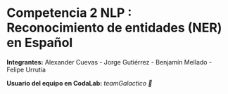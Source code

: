# Competencia 2 NLP : Reconocimiento de entidades (NER) en Español

**Integrantes:** Alexander Cuevas - Jorge Gutiérrez - Benjamín Mellado - Felipe Urrutia

**Usuario del equipo en CodaLab:** *teamGalactico 🌌*
